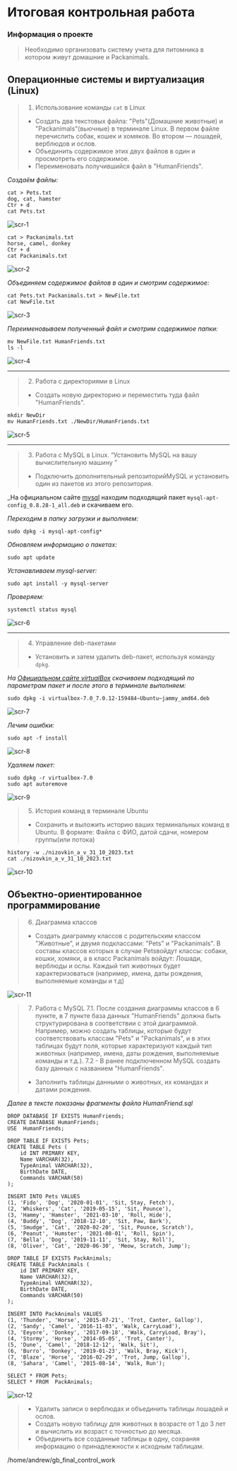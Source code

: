 # Итоговая контрольная работа

### Информация о проекте

> Необходимо организовать систему учета для питомника в котором живут домашние и Packanimals. 

## Операционные системы и виртуализация (Linux)

> 1. Использование команды `cat` в Linux
> - Создать два текстовых файла: "Pets"(Домашние животные) и "Packanimals"(вьючные) в терминале Linux. В первом файле перечислить собак, кошек и хомяков. Во втором — лошадей, верблюдов и ослов.
> - Объединить содержимое этих двух файлов в один и просмотреть его содержимое.
> - Переименовать получившийся файл в "HumanFriends".

_Создаём файлы:_

```
cat > Pets.txt
dog, cat, hamster
Ctr + d
cat Pets.txt
```
![scr-1](./images/scr-1.jpg)

```
cat > Packanimals.txt
horse, camel, donkey
Ctr + d
cat Packanimals.txt
```
![scr-2](./images/scr-2.jpg)

_Объединяем содержимое файлов в один и смотрим содержимое:_

```
cat Pets.txt Packanimals.txt > NewFile.txt
cat NewFile.txt
```

![scr-3](./images/scr-3.jpg)

_Переименовываем полученный файл и смотрим содержимое папки:_

```
mv NewFile.txt HumanFriends.txt
ls -l
```

![scr-4](./images/scr-4.jpg)

---

> 2. Работа с директориями в Linux
> - Создать новую директорию и переместить туда файл "HumanFriends".

```
mkdir NewDir
mv HumanFriends.txt ./NewDir/HumanFriends.txt
```

![scr-5](./images/scr-5.jpg)

---

> 3. Работа с MySQL в Linux. “Установить MySQL на вашу вычислительную машину ”
> - Подключить дополнительный репозиторийMySQL и установить один из пакетов из этого репозитория.

_На официальном сайте [mysql](https://dev.mysql.com/) находим подходящий пакет `mysql-apt-config_0.8.28-1_all.deb` и скачиваем его.

_Переходим в папку загрузки и выполняем:_

```
sudo dpkg -i mysql-apt-config*
```  

_Обновляем информацию о пакетах:_

```
sudo apt update
```

_Устанавливаем mysql-server:_

```
sudo apt install -y mysql-server
```

_Проверяем:_

```
systemctl status mysql
```

![scr-6](./images/scr-6.jpg)

---

> 4. Управление deb-пакетами
> - Установить и затем удалить deb-пакет, используя команду `dpkg`.

_На [Официальном сайте virtualBox](https://www.virtualbox.org/) скачиваем подходящий по параметрам пакет и после этого в терминале выполняем:_

```
sudo dpkg -i virtualbox-7.0_7.0.12-159484~Ubuntu~jammy_amd64.deb 

```

![scr-7](./images/scr-7.jpg)

_Лечим ошибки:_

```
sudo apt -f install
```

![scr-8](./images/scr-8.jpg)

_Удаляем пакет:_

```
sudo dpkg -r virtualbox-7.0
sudo apt autoremove
```

![scr-9](./images/scr-9.jpg)

> 5. История команд в терминале Ubuntu
> - Сохранить и выложить историю ваших терминальных команд в Ubuntu. В формате: Файла с ФИО, датой сдачи, номером группы(или потока)

```
history -w ./nizovkin_a_v_31_10_2023.txt
cat ./nizovkin_a_v_31_10_2023.txt
```

![scr-10](./images/scr-10.jpg)

## Объектно-ориентированное программирование

> 6. Диаграмма классов 
> - Создать диаграмму классов с родительским классом "Животные", и двумя подклассами: "Pets" и "Packanimals". В составы классов которых в случае Petsвойдут классы: собаки, кошки, хомяки, а в класс Packanimals войдут: Лошади, верблюды и ослы.
> Каждый тип животных будет характеризоваться (например, имена, даты рождения, выполняемые команды и т.д)

![scr-11](./images/scr-11.jpg)

> 7. Работа с MySQL
7.1. После создания диаграммы классов в 6 пункте, в 7 пункте база данных "HumanFriends" должна быть структурирована в соответствии с этой диаграммой. Например, можно создать таблицы, которые будут соответствовать классам "Pets" и "Packanimals", и в этих таблицах будут поля, которые характеризуют каждый тип животных (например, имена, даты рождения, выполняемые команды и т.д.). 
> 7.2   - В ранее подключенном MySQL создать базу данных с названием "HumanFriends".
> - Заполнить таблицы данными о животных, их командах и датами рождения.

_Далее в тексте показаны фрагменты файла HumanFriend.sql_

```
DROP DATABASE IF EXISTS HumanFriends;
CREATE DATABASE HumanFriends;
USE  HumanFriends;

DROP TABLE IF EXISTS Pets;
CREATE TABLE Pets (
    id INT PRIMARY KEY,
    Name VARCHAR(32),
    TypeAnimal VARCHAR(32),
    BirthDate DATE,
    Commands VARCHAR(50)
);

INSERT INTO Pets VALUES
(1, 'Fido', 'Dog', '2020-01-01', 'Sit, Stay, Fetch'),
(2, 'Whiskers', 'Cat', '2019-05-15', 'Sit, Pounce'),
(3, 'Hammy', 'Hamster', '2021-03-10', 'Roll, Hide'),
(4, 'Buddy', 'Dog', '2018-12-10', 'Sit, Paw, Bark'),
(5, 'Smudge', 'Cat', '2020-02-20', 'Sit, Pounce, Scratch'),
(6, 'Peanut', 'Humster', '2021-08-01', 'Roll, Spin'),
(7, 'Bella', 'Dog', '2019-11-11', 'Sit, Stay, Roll'),
(8, 'Oliver', 'Cat', '2020-06-30', 'Meow, Scratch, Jump');

DROP TABLE IF EXISTS PackAnimals;
CREATE TABLE PackAnimals (
    id INT PRIMARY KEY,
    Name VARCHAR(32),
    TypeAnimal VARCHAR(32),
    BirthDate DATE,
    Commands VARCHAR(50)
);

INSERT INTO PackAnimals VALUES
(1, 'Thunder', 'Horse', '2015-07-21', 'Trot, Canter, Gallop'),
(2, 'Sandy', 'Camel', '2016-11-03', 'Walk, CarryLoad'),
(3, 'Eeyore', 'Donkey', '2017-09-18', 'Walk, CarryLoad, Bray'),
(4, 'Stormy', 'Horse', '2014-05-05', 'Trot, Canter'),
(5, 'Dune', 'Camel', '2018-12-12', 'Walk, Sit'),
(6, 'Burro', 'Donkey', '2019-01-23', 'Walk, Bray, Kick'),
(7, 'Blaze', 'Horse', '2016-02-29', 'Trot, Jump, Gallop'),
(8, 'Sahara', 'Camel', '2015-08-14', 'Walk, Run');

SELECT * FROM Pets;
SELECT * FROM  PackAnimals;
```

![scr-12](./images/scr-12.jpg)


> - Удалить записи о верблюдах и объединить таблицы лошадей и ослов. 
> - Создать новую таблицу для животных в возрасте от 1 до 3 лет и вычислить их возраст с точностью до месяца. 
> - Объединить все созданные таблицы в одну, сохраняя информацию о принадлежности к исходным таблицам.

/home/andrew/gb_final_control_work